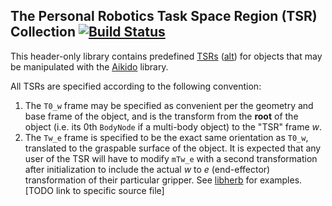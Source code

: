 ## The Personal Robotics Task Space Region (TSR) Collection [![Build Status](https://travis-ci.com/personalrobotics/pr_tsr.svg?token=1MmAniN9fkMcwpRUTdFq&branch=master)](https://travis-ci.com/personalrobotics/pr_tsr)

This header-only library contains predefined [TSRs](https://dl.acm.org/citation.cfm?id=2046797) ([alt](https://www.ri.cmu.edu/publication_view.html?pub_id=6867)) for objects that may be manipulated with the [Aikido](https://github.com/personalrobotics/aikido) library.

All TSRs are specified according to the following convention:

1. The `T0_w` frame may be specified as convenient per the geometry and base frame of the object, and is the transform from the **root** of the object (i.e. its 0th `BodyNode` if a multi-body object) to the "TSR" frame *w*.
1. The `Tw_e` frame is specified to be the exact same orientation as `T0_w`, translated to the graspable surface of the object. It is expected that any user of the TSR will have to modify `mTw_e` with a second transformation after initialization to include the actual *w* to *e* (end-effector) transformation of their particular gripper. See [libherb](https://github.com/personalrobotics/libherb) for examples. [TODO link to specific source file]
